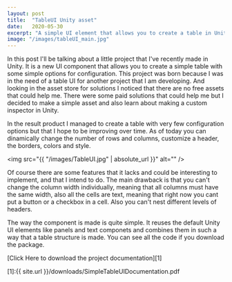 ```yaml
---
layout: post
title:  "TableUI Unity asset"
date:   2020-05-30
excerpt: "A simple UI element that allows you to create a table in Unity"
image: "/images/tableUI_main.jpg"
---
```


<p>In this post I'll be talking about a little project that I've recently made in Unity. It is a new UI component that allows you to create a simple table with some simple options for configuration. This project was born because I was in the need of a table UI for another project that I am developing. And looking in the asset store for solutions I noticed that there are no free assets that could help me. There were some paid solutions that could help me but I decided to make a simple asset and also learn about making a custom inspector in Unity. </p> 

<p>In the result product I managed to create a table with very few configuration options but that I hope to be improving over time. As of today you can dinamically change the number of rows and columns, customize a header, the borders, colors and style. </p>

<span class="image fit"><img src="{{ "/images/TableUI.jpg" | absolute_url }}" alt="" /></span>


<p>Of course there are some features that it lacks and could be interesting to implement, and that I intend to do. The main drawback is that you can't change the column width individually, meaning that all columns must have the same width, also all the cells are text, meaning that right now you cant put a button or a checkbox in a cell. Also you can't nest different levels of headers.  </p>

<p>The way the component is made is quite simple. It reuses the default Unity UI elements like panels and text componets and combines them in such a way that a table structure is made. You can see all the code if you download the package.</p>

[Click Here to download the project documentation][1]

[1]:{{ site.url }}/downloads/SimpleTableUIDocumentation.pdf


<!--
<ul>
    <li>UILineRenderer.cs: This script is based on the code provided by eh <a href="https://bitbucket.org/UnityUIExtensions/unity-ui-extensions/src/master/">UnityUIExtensions</a> repository, which holds a lot of useful scripts for enhancing your UI. In this case the script allows to draw lines inside a Cavnas gameobject. I edited the script to fit the needs of my project. I needed it for the drawing of the borders of the table.</li>
    <li>TableUI.cs: This script holds all the info regarding the table, such as the number of rows, columns, colors, ... It also holds the logic for creating all the structure of the table and placing each item where it belongs.</li>
    <li>TableUI_Menu.cs: This script simply defines the way you instantiate a new table. In this case I made it so you can create a table the same way you create every UI element, from the create>UI menu. It also holds the logic for creating a new Canvas and EventSystem in case you don't have one.</li>
    <li>TableUI_Editor.cs : This script is made to create the custom inspector for the component, it is located in the Editor folder.</li>
</ul>
-->